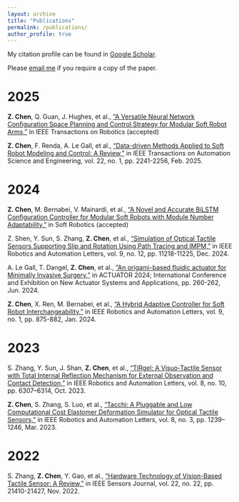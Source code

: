```yaml
---
layout: archive
title: "Publications"
permalink: /publications/
author_profile: true
---
```

My citation profile can be found in [Google Scholar](https://scholar.google.com/citations?hl=en&tzom=-60&user=s78k3cgAAAAJ).

<!-- * Our publication in the area of key generation from wireless channels is summarized at [here](/keygen/keygen-pub/)
* Our publication in the area of radio frequency fingerprinting identification is summarized at [here](/rffi/rffi-pub/) -->

Please [email me](mailto:Zixi.Chen@santannapisa.it) if you require a copy of the paper.

<!-- <sup>*</sup> denotes corresponding author. -->

<!-- # Preprint -->

# 2025
**Z. Chen**, Q. Guan, J. Hughes, et al., [“A Versatile Neural Network Configuration Space Planning and Control Strategy for Modular Soft Robot Arms,”](https://arxiv.org/abs/2410.03483) in IEEE Transactions on Robotics (accepted)

**Z. Chen**,  F. Renda, A. Le Gall, et al., [“Data-driven Methods Applied to Soft Robot Modeling and Control: A Review,”](https://ieeexplore.ieee.org/document/10477253) in IEEE Transactions on Automation Science and Engineering, vol. 22, no. 1, pp. 2241-2256, Feb. 2025.

# 2024
**Z. Chen**,  M. Bernabei, V. Mainardi, et al., [“A Novel and Accurate BiLSTM Configuration Controller for Modular Soft Robots with Module Number Adaptability,”](https://arxiv.org/pdf/2401.10997.pdf) in Soft Robotics (accepted)

Z. Shen, Y. Sun, S. Zhang, **Z. Chen**, et al., [“Simulation of Optical Tactile Sensors Supporting Slip and Rotation Using Path Tracing and IMPM,”](https://ieeexplore.ieee.org/document/10720429) in IEEE Robotics and Automation Letters, vol. 9, no. 12, pp. 11218-11225, Dec. 2024.

A. Le Gall, T. Dangel, **Z. Chen**, et al., [“An origami-based fluidic actuator for Minimally Invasive Surgery,”](https://ieeexplore.ieee.org/abstract/document/10652973) in ACTUATOR 2024; International Conference and Exhibition on New Actuator Systems and Applications, pp. 260-262, Jun. 2024.

**Z. Chen**, X. Ren, M. Bernabei, et al., [“A Hybrid Adaptive Controller for Soft Robot Interchangeability,”](https://ieeexplore.ieee.org/document/10333308) in IEEE Robotics and Automation Letters, vol. 9, no. 1, pp. 875-882, Jan. 2024.

# 2023
S. Zhang, Y. Sun, J. Shan, **Z. Chen**, et al., [“TIRgel: A Visuo-Tactile Sensor with Total Internal Reflection Mechanism for External Observation and Contact Detection,”](https://ieeexplore.ieee.org/document/10224334) in IEEE Robotics and Automation Letters, vol. 8, no. 10, pp. 6307–6314, Oct. 2023.

**Z. Chen**, S. Zhang, S. Luo, et al., [“Tacchi: A Pluggable and Low Computational Cost Elastomer Deformation Simulator for Optical Tactile Sensors,”](https://ieeexplore.ieee.org/document/10017344) in IEEE Robotics and Automation Letters, vol. 8, no. 3, pp. 1239–1246, Mar. 2023.

# 2022
S. Zhang, **Z. Chen**, Y. Gao, et al., [“Hardware Technology of Vision-Based Tactile Sensor: A Review,”](https://ieeexplore.ieee.org/document/9911183) in IEEE Sensors Journal, vol. 22, no. 22, pp. 21410-21427, Nov. 2022.





